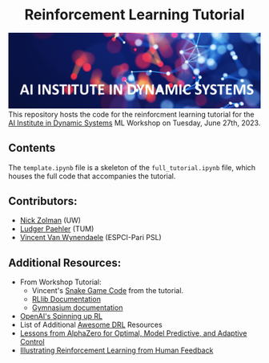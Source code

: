 <h1 align='center'>Reinforcement Learning Tutorial</h1>

![](dynai.png)
This repository hosts the code for the reinforcment learning tutorial for the [AI Institute in Dynamic Systems](https://dynamicsai.org/) ML Workshop on Tuesday, June 27th, 2023. 


## Contents
The `template.ipynb` file is a skeleton of the `full_tutorial.ipynb` file, which houses the full code that accompanies the tutorial.


## Contributors:
- [Nick Zolman](https://github.com/nzolman) (UW)
- [Ludger Paehler](https://github.com/ludgerpaehler) (TUM)
- [Vincent Van Wynendaele](https://github.com/Vinwcent) (ESPCI-Pari PSL)

## Additional Resources:
- From Workshop Tutorial: 
    - Vincent's [Snake Game Code](https://github.com/Vinwcent/SnakeReinf) from the tutorial.
    - [RLlib Documentation](https://docs.ray.io/en/latest/rllib/index.html)
    - [Gymnasium documentation](https://gymnasium.farama.org/content/basic_usage/#/tutorials/environment_creation) 
 - [OpenAI's Spinning up RL](https://spinningup.openai.com/en/latest/spinningup/rl_intro.html)
 - List of Additional [Awesome DRL](https://github.com/kengz/awesome-deep-rl) Resources
 - [Lessons from AlphaZero for Optimal, Model Predictive, and Adaptive Control](https://web.mit.edu/dimitrib/www/LessonsfromAlphazero.pdf)
 - [Illustrating Reinforcement Learning from Human Feedback](https://huggingface.co/blog/rlhf)
